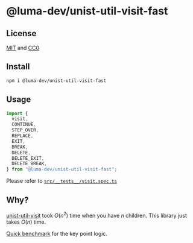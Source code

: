 # @luma-dev/unist-util-visit-fast

## License

[MIT](https://github.com/luma-dev/unist-util-visit-fast?tab=MIT-2-ov-file) and [CC0](https://github.com/luma-dev/unist-util-visit-fast?tab=CC0-1.0-1-ov-file)

## Install

```bash
npm i @luma-dev/unist-util-visit-fast
```

## Usage

```ts
import {
  visit,
  CONTINUE,
  STEP_OVER,
  REPLACE,
  EXIT,
  BREAK,
  DELETE,
  DELETE_EXIT,
  DELETE_BREAK,
} from "@luma-dev/unist-util-visit-fast";
```

Please refer to [`src/__tests__/visit.spec.ts`](src/__tests__/visit.spec.ts)

## Why?

[unist-util-visit](https://github.com/syntax-tree/unist-util-visit) took $O(n^2)$ time when you have $n$ children. This library just takes $O(n)$ time.

[Quick benchmark](https://jsbench.me/) for the key point logic.
